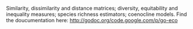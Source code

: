 Similarity, dissimilarity and distance matrices; diversity, equitability and inequality  measures; species richness estimators; coenocline models.
Find the doucumentation here: http://godoc.org/code.google.com/p/go-eco
